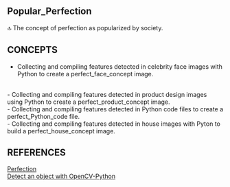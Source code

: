 ## Popular_Perfection

🔝 The concept of perfection as popularized by society.

## CONCEPTS

- Collecting and compiling features detected in celebrity face images with Python to create a perfect_face_concept image.
<br />
- Collecting and compiling features detected in product design images using Python to create a perfect_product_concept image.
<br />
- Collecting and compiling features detected in Python code files to create a perfect_Python_code file.
<br />
- Collecting and compiling features detected in house images with Pyton to build a perfect_house_concept image.

## REFERENCES

[Perfection](https://en.wikipedia.org/wiki/Perfection)
<br />
[Detect an object with OpenCV-Python](https://www.geeksforgeeks.org/detect-an-object-with-opencv-python/)

